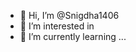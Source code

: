 - 👋 Hi, I’m @Snigdha1406
- 👀 I’m interested in 
- 🌱 I’m currently learning ...

<!---
Snigdha1406/Snigdha1406 is a ✨ special ✨ repository because its `README.md` (this file) appears on your GitHub profile.
You can click the Preview link to take a look at your changes.
--->
